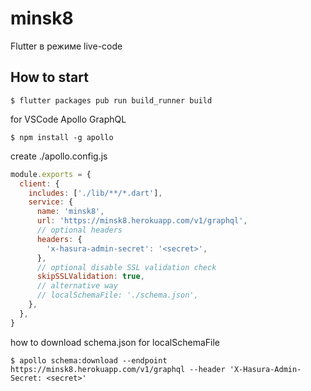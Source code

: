 # minsk8

Flutter в режиме live-code

## How to start

```
$ flutter packages pub run build_runner build
```

for VSCode Apollo GraphQL

```
$ npm install -g apollo
```

create ./apollo.config.js

```js
module.exports = {
  client: {
    includes: ['./lib/**/*.dart'],
    service: {
      name: 'minsk8',
      url: 'https://minsk8.herokuapp.com/v1/graphql',
      // optional headers
      headers: {
        'x-hasura-admin-secret': '<secret>',
      },
      // optional disable SSL validation check
      skipSSLValidation: true,
      // alternative way
      // localSchemaFile: './schema.json',
    },
  },
}
```

how to download schema.json for localSchemaFile

`$ apollo schema:download --endpoint https://minsk8.herokuapp.com/v1/graphql --header 'X-Hasura-Admin-Secret: <secret>'`
